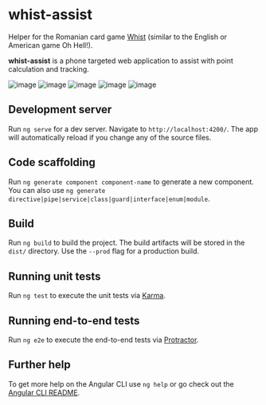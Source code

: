 # whist-assist

Helper for the Romanian card game [Whist](https://en.wikipedia.org/wiki/Romanian_whist) (similar to the English or American game Oh Hell!).

**whist-assist** is a phone targeted web application to assist with point calculation and tracking.

![image](https://user-images.githubusercontent.com/15807240/109430252-52076a00-79f8-11eb-8fa7-d31cb82a88e9.png)
![image](https://user-images.githubusercontent.com/15807240/109430264-5e8bc280-79f8-11eb-9cab-d880d5df01ca.png)
![image](https://user-images.githubusercontent.com/15807240/109430285-7d8a5480-79f8-11eb-80f8-5e29a562de49.png)
![image](https://user-images.githubusercontent.com/15807240/109430302-8e3aca80-79f8-11eb-90b7-b5b7585568af.png)
![image](https://user-images.githubusercontent.com/15807240/109430313-9b57b980-79f8-11eb-9823-41d417cf1b45.png)


## Development server

Run `ng serve` for a dev server. Navigate to `http://localhost:4200/`. The app will automatically reload if you change any of the source files.

## Code scaffolding

Run `ng generate component component-name` to generate a new component. You can also use `ng generate directive|pipe|service|class|guard|interface|enum|module`.

## Build

Run `ng build` to build the project. The build artifacts will be stored in the `dist/` directory. Use the `--prod` flag for a production build.

## Running unit tests

Run `ng test` to execute the unit tests via [Karma](https://karma-runner.github.io).

## Running end-to-end tests

Run `ng e2e` to execute the end-to-end tests via [Protractor](http://www.protractortest.org/).

## Further help

To get more help on the Angular CLI use `ng help` or go check out the [Angular CLI README](https://github.com/angular/angular-cli/blob/master/README.md).
